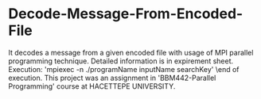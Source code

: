 # Decode-Message-From-Encoded-File
It decodes a message from a given encoded file with usage of MPI parallel programming technique. Detailed information is in expirement sheet.
Execution:  'mpiexec -n <number of processes> ./programName inputName searchKey'	\end of execution.
This project was an assignment in 'BBM442-Parallel Programming' course at HACETTEPE UNIVERSITY.
